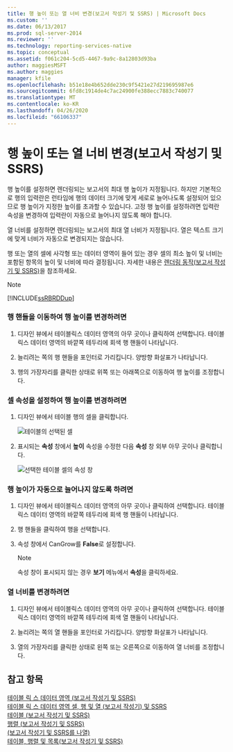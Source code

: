 ```yaml
---
title: 행 높이 또는 열 너비 변경(보고서 작성기 및 SSRS) | Microsoft Docs
ms.custom: ''
ms.date: 06/13/2017
ms.prod: sql-server-2014
ms.reviewer: ''
ms.technology: reporting-services-native
ms.topic: conceptual
ms.assetid: f061c204-5cd5-4467-9a9c-8a12803d93ba
author: maggiesMSFT
ms.author: maggies
manager: kfile
ms.openlocfilehash: b51e18e4b652dde230c9f5421e27d219695987e6
ms.sourcegitcommit: 6fd8c1914de4c7ac24900fe388ecc7883c740077
ms.translationtype: MT
ms.contentlocale: ko-KR
ms.lasthandoff: 04/26/2020
ms.locfileid: "66106337"
---
```

# <a name="change-row-height-or-column-width-report-builder-and-ssrs"></a>행 높이 또는 열 너비 변경(보고서 작성기 및 SSRS)
  행 높이를 설정하면 렌더링되는 보고서의 최대 행 높이가 지정됩니다. 하지만 기본적으로 행의 입력란은 런타임에 행의 데이터 크기에 맞게 세로로 늘어나도록 설정되어 있으므로 행 높이가 지정한 높이를 초과할 수 있습니다. 고정 행 높이를 설정하려면 입력란 속성을 변경하여 입력란이 자동으로 늘어나지 않도록 해야 합니다.  
  
 열 너비를 설정하면 렌더링되는 보고서의 최대 열 너비가 지정됩니다. 열은 텍스트 크기에 맞게 너비가 자동으로 변경되지는 않습니다.  
  
 행 또는 열의 셀에 사각형 또는 데이터 영역이 들어 있는 경우 셀의 최소 높이 및 너비는 포함된 항목의 높이 및 너비에 따라 결정됩니다. 자세한 내용은 [렌더링 동작&#40;보고서 작성기 및 SSRS&#41;](rendering-behaviors-report-builder-and-ssrs.md)을 참조하세요.  
  
> [!NOTE]  
>  [!INCLUDE[ssRBRDDup](../../includes/ssrbrddup-md.md)]  
  
### <a name="to-change-row-height-by-moving-row-handles"></a>행 핸들을 이동하여 행 높이를 변경하려면  
  
1.  디자인 뷰에서 테이블릭스 데이터 영역의 아무 곳이나 클릭하여 선택합니다. 테이블릭스 데이터 영역의 바깥쪽 테두리에 회색 행 핸들이 나타납니다.  
  
2.  늘리려는 쪽의 행 핸들을 포인터로 가리킵니다. 양방향 화살표가 나타납니다.  
  
3.  행의 가장자리를 클릭한 상태로 위쪽 또는 아래쪽으로 이동하여 행 높이를 조정합니다.  
  
### <a name="to-change-row-height-by-setting-cell-properties"></a>셀 속성을 설정하여 행 높이를 변경하려면  
  
1.  디자인 뷰에서 테이블 행의 셀을 클릭합니다.  
  
     ![테이블의 선택된 셀](../media/table-selectcell.png "테이블의 선택된 셀")  
  
2.  표시되는 **속성** 창에서 **높이** 속성을 수정한 다음 **속성** 창 외부 아무 곳이나 클릭합니다.  
  
     ![선택한 테이블 셀의 속성 창](../media/cell-propertiespane.png "선택한 테이블 셀의 속성 창")  
  
### <a name="to-prevent-a-row-from-automatically-expanding-vertically"></a>행 높이가 자동으로 늘어나지 않도록 하려면  
  
1.  디자인 뷰에서 테이블릭스 데이터 영역의 아무 곳이나 클릭하여 선택합니다. 테이블릭스 데이터 영역의 바깥쪽 테두리에 회색 행 핸들이 나타납니다.  
  
2.  행 핸들을 클릭하여 행을 선택합니다.  
  
3.  속성 창에서 CanGrow를 **False**로 설정합니다.  
  
    > [!NOTE]  
    >  속성 창이 표시되지 않는 경우 **보기** 메뉴에서 **속성**을 클릭하세요.  
  
### <a name="to-change-column-width"></a>열 너비를 변경하려면  
  
1.  디자인 뷰에서 테이블릭스 데이터 영역의 아무 곳이나 클릭하여 선택합니다. 테이블릭스 데이터 영역의 바깥쪽 테두리에 회색 열 핸들이 나타납니다.  
  
2.  늘리려는 쪽의 열 핸들을 포인터로 가리킵니다. 양방향 화살표가 나타납니다.  
  
3.  열의 가장자리를 클릭한 상태로 왼쪽 또는 오른쪽으로 이동하여 열 너비를 조정합니다.  
  
## <a name="see-also"></a>참고 항목  
 [테이블 릭 스 데이터 영역 &#40;보고서 작성기 및 SSRS&#41;](../tablix-data-region-report-builder-and-ssrs.md)   
 [테이블 릭 스 데이터 영역 셀, 행 및 열 &#40;보고서 작성기&#41; 및 SSRS](tablix-data-region-cells-rows-and-columns-report-builder-and-ssrs.md)   
 [테이블 &#40;보고서 작성기 및 SSRS&#41;](tables-report-builder-and-ssrs.md)   
 [행렬 &#40;보고서 작성기 및 SSRS&#41;](create-a-matrix-report-builder-and-ssrs.md)   
 [&#40;보고서 작성기 및 SSRS를 나열&#41;](create-invoices-and-forms-with-lists-report-builder-and-ssrs.md)   
 [테이블, 행렬 및 목록&#40;보고서 작성기 및 SSRS&#41;](tables-matrices-and-lists-report-builder-and-ssrs.md)  
  
  
